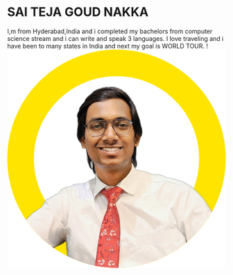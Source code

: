 # SAI TEJA GOUD NAKKA
I,m from Hyderabad,India and i completed my bachelors from computer science stream and i can write and speak 3 languages. I love traveling and i have been to many states in India and next my goal is WORLD TOUR.
!![My profile photo](saiteja.png)
